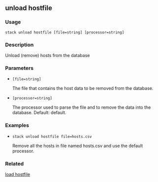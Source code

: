 ## unload hostfile

### Usage

`stack unload hostfile [file=string] [processor=string]`

### Description

Unload (remove) hosts from the database

### Parameters
* `[file=string]`

   The file that contains the host data to be removed from the database.
* `[processor=string]`

   The processor used to parse the file and to remove the data into the
	database. Default: default.

### Examples

* `stack unload hostfile file=hosts.csv`

   Remove all the hosts in file named hosts.csv and use the default
	processor.


### Related
[load hostfile](load-hostfile)


